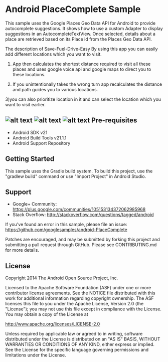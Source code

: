 Android PlaceComplete Sample
===================================

This sample uses the Google Places Geo Data API for Android to provide autocomplete suggestions.
It shows how to use a custom Adapter to display suggestions in an AutocompleteTextView.
Once selected, details about a place are retrieved based on its Place id from the
Places Geo Data API.

The description of Save-Fuel-Drive-Easy
By using this app you can easily add different locations which you want to visit.

1) App then calculates the shortest distance required to visit all these places and uses google voice api and google maps to direct you to these locations.

2) If you unintentionally takes the wrong turn app recalculates the distance and path guides you to various locations.

3)you can also prioritize location in it and can select the location which you want to visit earlier.

![alt text](https://github.com/ghalib2021/-Save-Fuel-Drive-Easy/blob/master/screen-0.jpg)
![alt text](https://github.com/ghalib2021/-Save-Fuel-Drive-Easy/blob/master/screen-1.jpg)
![alt text](https://github.com/ghalib2021/-Save-Fuel-Drive-Easy/blob/master/screen-2.jpg)
Pre-requisites
--------------

- Android SDK v21
- Android Build Tools v21.1.1
- Android Support Repository

Getting Started
---------------

This sample uses the Gradle build system. To build this project, use the
"gradlew build" command or use "Import Project" in Android Studio.

Support
-------

- Google+ Community: https://plus.google.com/communities/105153134372062985968
- Stack Overflow: http://stackoverflow.com/questions/tagged/android

If you've found an error in this sample, please file an issue:
https://github.com/googlesamples/android-PlaceComplete

Patches are encouraged, and may be submitted by forking this project and
submitting a pull request through GitHub. Please see CONTRIBUTING.md for more details.

License
-------

Copyright 2014 The Android Open Source Project, Inc.

Licensed to the Apache Software Foundation (ASF) under one or more contributor
license agreements.  See the NOTICE file distributed with this work for
additional information regarding copyright ownership.  The ASF licenses this
file to you under the Apache License, Version 2.0 (the "License"); you may not
use this file except in compliance with the License.  You may obtain a copy of
the License at

http://www.apache.org/licenses/LICENSE-2.0

Unless required by applicable law or agreed to in writing, software
distributed under the License is distributed on an "AS IS" BASIS, WITHOUT
WARRANTIES OR CONDITIONS OF ANY KIND, either express or implied.  See the
License for the specific language governing permissions and limitations under
the License.
